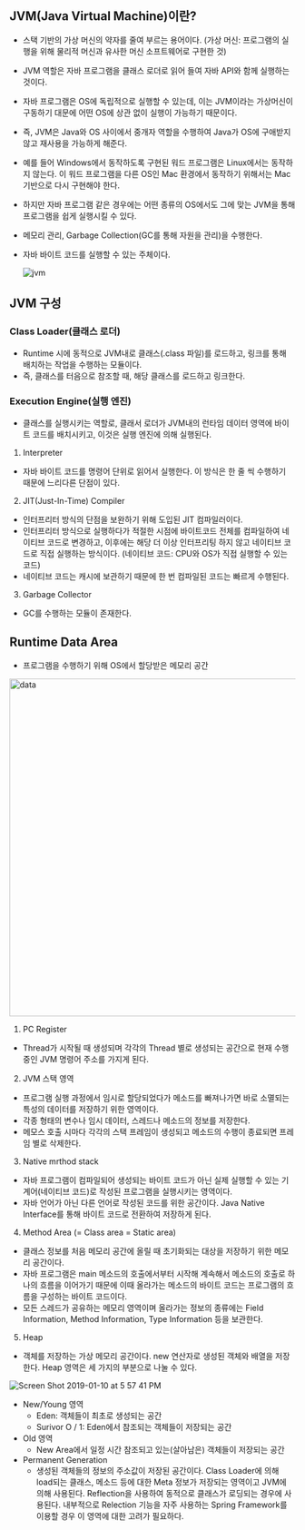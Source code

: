 ## JVM(Java Virtual Machine)이란?
* 스택 기반의 가상 머신의 약자를 줄여 부르는 용어이다. (가상 머신: 프로그램의 실행을 위해 물리적 머신과 유사한 머신 소프트웨어로 구현한 것)
* JVM 역할은 자바 프로그램을 클래스 로더로 읽어 들여 자바 API와 함께 실행하는 것이다.
* 자바 프로그램은 OS에 독립적으로 실행할 수 있는데, 이는 JVM이라는 가상머신이 구동하기 대문에 어떤 OS에 상관 없이 실행이 가능하기 때문이다.
* 즉, JVM은 Java와 OS 사이에서 중개자 역할을 수행하여 Java가 OS에 구애받지 않고 재사용을 가능하게 해준다.
* 예를 들어 Windows에서 동작하도록 구현된 워드 프로그램은 Linux에서는 동작하지 않는다. 이 워드 프로그램을 다른 OS인 Mac 환경에서 동작하기 위해서는 Mac 기반으로 다시 구현해야 한다.
* 하지만 자바 프로그램 같은 경우에는 어떤 종류의 OS에서도 그에 맞는 JVM을 통해 프로그램을 쉽게 실행시킬 수 있다. 
* 메모리 관리, Garbage Collection(GC를 통해 자원을 관리)을 수행한다.
* 자바 바이트 코드를 실행할 수 있는 주체이다.
       
  ![jvm](https://user-images.githubusercontent.com/62649762/127267488-d3de417d-9a71-4dd5-a8e7-0b04711f8901.jpeg)

## JVM 구성

### Class Loader(클래스 로더)
* Runtime 시에 동적으로 JVM내로 클래스(.class 파일)를 로드하고, 링크를 통해 배치하는 작업을 수행하는 모듈이다.
* 즉, 클래스를 터음으로 참조할 때, 해당 클래스를 로드하고 링크한다.

### Execution Engine(실행 엔진)
* 클래스를 실행시키는 역할로, 클래서 로더가 JVM내의 런타임 데이터 영역에 바이트 코드를 배치시키고, 이것은 실행 엔진에 의해 실행된다.

1. Interpreter
* 자바 바이트 코드를 명령어 단위로 읽어서 실행한다. 이 방식은 한 줄 씩 수행하기 때문에 느리다른 단점이 있다.
2. JIT(Just-In-Time) Compiler
* 인터프리터 방식의 단점을 보완하기 위해 도입된 JIT 컴파일러이다.
* 인터프리터 방식으로 실행하다가 적절한 시점에 바이트코드 전체를 컴파일하여 네이티브 코드로 변경하고, 이후에는 해당 더 이상 인터프리팅 하지 않고 네이티브 코드로 직접 실행하는 방식이다. (네이티브 코드: CPU와 OS가 직접 실행할 수 있는 코드)
* 네이티브 코드는 캐시에 보관하기 때문에 한 번 컴파일된 코드는 빠르게 수행된다.
3. Garbage Collector
  * GC를 수행하는 모듈이 존재한다.
  
## Runtime Data Area
* 프로그램을 수행하기 위해 OS에서 할당받은 메모리 공간

<img width="595" alt="data" src="https://user-images.githubusercontent.com/62649762/127269209-04fdf32d-eab9-499d-9811-b943813b1957.png">

1. PC Register
* Thread가 시작될 때 생성되며  각각의 Thread 별로 생성되는 공간으로 현재 수행 중인 JVM 명령어 주소를 가지게 된다.

2. JVM 스택 영역
* 프로그램 실행 과정에서 임시로 할당되었다가 메소드를 빠져나가면 바로 소멸되는 특성의 데이터를 저장하기 위한 영역이다.
* 각종 형태의 변수나 임시 데이터, 스레드나 메소드의 정보를 저장한다.
* 메모스 호출 시마다 각각의 스택 프레임이 생성되고 메소드의 수행이 종료되면 프레임 별로 삭제한다.

3. Native mrthod stack
* 자바 프로그램이 컴파일되어 생성되는 바이트 코드가 아닌 실제 실행할 수 있는 기계어(네이티브 코드)로 작성된 프로그램을 실행시키는 영역이다.
* 자바 언어가 아닌 다른 언어로 작성된 코드를 위한 공간이다. Java Native Interface를 통해 바이트 코드로 전환하여 저장하게 된다.

4. Method Area (= Class area = Static area)
* 클래스 정보를 처음 메모리 공간에 올릴 때 초기화되는 대상을 저장하기 위한 메모리 공간이다.
* 자바 프로그램은 main 메소드의 호출에서부터 시작해 계속해서 메소드의 호출로 하나의 흐름을 이어가기 때문에 이때 올라가는 메소드의 바이트 코드는 프로그램의 흐름을 구성하는 바이트 코드이다.
* 모든 스레드가 공유하는 메모리 영역이며 올라가는 정보의 종류에는 Field Information, Method Information, Type Information 등을 보관한다.

5. Heap
* 객체를 저장하는 가상 메모리 공간이다. new 연산자로 생성된 객체와 배열을 저장한다. Heap 영역은 세 가지의 부분으로 나눌 수 있다.

![Screen Shot 2019-01-10 at 5 57 41 PM](https://user-images.githubusercontent.com/62649762/127275038-396dce49-4bac-403d-a34a-5ab44218f8aa.png)

* New/Young 영역
  * Eden: 객체들이 최초로 생성되는 공간
  * Surivor O / 1: Eden에서 참조되는 객체들이 저장되는 공간
* Old 영역
  * New Area에서 일정 시간 참조되고 있는(살아남은) 객체들이 저장되는 공간
* Permanent Generation
  * 생성된 객체들의 정보의 주소값이 저장된 공간이다. Class Loader에 의해 load되는 클래스, 메소드 등에 대한 Meta 정보가 저장되는 영역이고 JVM에 의해 사용된다. Reflection을 사용하여 동적으로 클래스가 로딩되는 경우에 사용된다. 내부적으로 Relection 기능을 자주 사용하는 Spring Framework를 이용할 경우 이 영역에 대한 고려가 필요하다.










